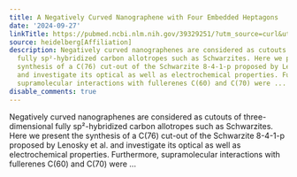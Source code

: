 ```yaml
---
title: A Negatively Curved Nanographene with Four Embedded Heptagons
date: '2024-09-27'
linkTitle: https://pubmed.ncbi.nlm.nih.gov/39329251/?utm_source=curl&utm_medium=rss&utm_campaign=pubmed-2&utm_content=1FakS-2QOkCT8HsMOQP1bCRQ4YzyumYOmxmF0moLsQ3dFB1E9V&fc=20220326224207&ff=20240927184334&v=2.18.0.post9+e462414
source: heidelberg[Affiliation]
description: Negatively curved nanographenes are considered as cutouts of three-dimensional
  fully sp²-hybridized carbon allotropes such as Schwarzites. Here we present the
  synthesis of a C(76) cut-out of the Schwarzite 8-4-1-p proposed by Lenosky et al.
  and investigate its optical as well as electrochemical properties. Furthermore,
  supramolecular interactions with fullerenes C(60) and C(70) were ...
disable_comments: true
---
```

Negatively curved nanographenes are considered as cutouts of three-dimensional fully sp²-hybridized carbon allotropes such as Schwarzites. Here we present the synthesis of a C(76) cut-out of the Schwarzite 8-4-1-p proposed by Lenosky et al. and investigate its optical as well as electrochemical properties. Furthermore, supramolecular interactions with fullerenes C(60) and C(70) were ...